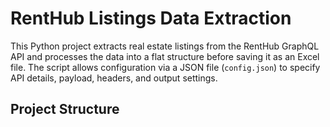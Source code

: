 # RentHub Listings Data Extraction

This Python project extracts real estate listings from the RentHub GraphQL API and processes the data into a flat structure before saving it as an Excel file. The script allows configuration via a JSON file (`config.json`) to specify API details, payload, headers, and output settings.

## Project Structure

